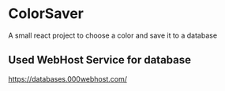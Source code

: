 # ColorSaver
A small react project to choose a color and save it to a database


## Used WebHost Service for database
https://databases.000webhost.com/
